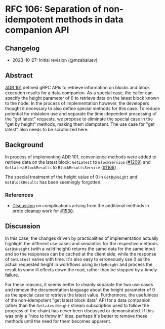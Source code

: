 # RFC 106: Separation of non-idempotent methods in data companion API

## Changelog

- 2023-10-27: Initial revision (@mzabaluev)

## Abstract

[ADR 101] defined gRPC APIs to retrieve information on blocks and
block execution results for a data companion. As a special case, the caller
can specify the height parameter of 0 to retrieve data on the latest block
known to the node. In the process of implementation however, the developers
thought it necessary to also define special methods for this case. To reduce
potential for mistaken use and separate the time-dependent processing of the
"get latest" requests, we propose to eliminate the special case in the
"get by height" methods, making them idempotent. The use case for "get latest"
also needs to be scrutinized here.

[ADR 101]: https://github.com/cometbft/cometbft/blob/main/docs/architecture/adr-101-data-companion-pull-api.md

## Background

In process of implementing ADR 101, convenience methods were added to retrieve
data on the latest block:
`GetLatest` to `BlockService` ([#1209]) and
`GetLatestBlockResults` to `BlockResultsService` ([#1168])

[#1209]: https://github.com/cometbft/cometbft/pull/1209
[#1168]: https://github.com/cometbft/cometbft/pull/1168

The special treatment of the height value of 0 in `GetByHeight` and
`GetBlockResults` has been seemingly forgotten.

### References

* [Discussion](https://github.com/cometbft/cometbft/pull/1533#discussion_r1370861999)
  on complications arising from the additional methods in
  proto cleanup work for [#1530](https://github.com/cometbft/cometbft/issues/1530).

## Discussion

In this case, the changes driven by practicalities of implementation actually
highlight the different use cases and semantics for the respective methods.
`GetByHeight` (with a valid height) returns the same data for the same input
and so the responses can be cached at the client side, while the response
of `GetLatest` varies with time. It's also easy to erroneously use 0 as the
actual requested height in workflows using `GetByHeight` and process the result
to some ill effects down the road, rather than be stopped by a timely failure.

For these reasons, it seems better to cleanly separate the two use cases and
remove the documentation language about the height parameter of 0 as the special
case to retrieve the latest value. Furthermore, the usefulness of the
non-idempotent "get latest block data" API for a data companion
(other than the `GetLatestHeight` stream subscription used to follow the
progress of the chain) has never been discussed or demonstrated.
If this was only a "nice to throw in" idea, perhaps it's better to remove
these methods until the need for them becomes apparent.
